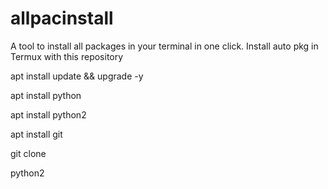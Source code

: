 # allpacinstall
A tool to install all packages in your terminal in one click.
Install auto pkg in Termux with this repository

apt install update && upgrade -y

apt install python

apt install python2

apt install git

git clone 

python2 
